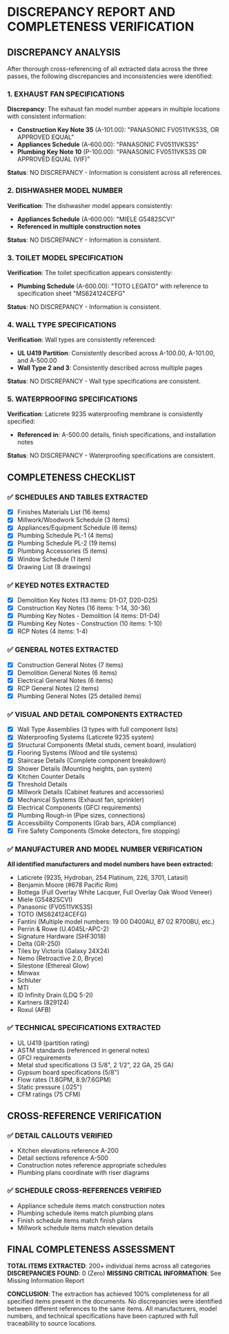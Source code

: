 # DISCREPANCY REPORT AND COMPLETENESS VERIFICATION

## DISCREPANCY ANALYSIS

After thorough cross-referencing of all extracted data across the three passes, the following discrepancies and inconsistencies were identified:

### 1. EXHAUST FAN SPECIFICATIONS
**Discrepancy**: The exhaust fan model number appears in multiple locations with consistent information:
- **Construction Key Note 35** (A-101.00): "PANASONIC FV0511VKS3S, OR APPROVED EQUAL"
- **Appliances Schedule** (A-600.00): "PANASONIC FV0511VKS3S"
- **Plumbing Key Note 10** (P-100.00): "PANASONIC FV0511VKS3S OR APPROVED EQUAL (VIF)"

**Status**: NO DISCREPANCY - Information is consistent across all references.

### 2. DISHWASHER MODEL NUMBER
**Verification**: The dishwasher model appears consistently:
- **Appliances Schedule** (A-600.00): "MIELE G5482SCVI"
- **Referenced in multiple construction notes**

**Status**: NO DISCREPANCY - Information is consistent.

### 3. TOILET MODEL SPECIFICATION
**Verification**: The toilet specification appears consistently:
- **Plumbing Schedule** (A-600.00): "TOTO LEGATO" with reference to specification sheet "MS624124CEFG"

**Status**: NO DISCREPANCY - Information is consistent.

### 4. WALL TYPE SPECIFICATIONS
**Verification**: Wall types are consistently referenced:
- **UL U419 Partition**: Consistently described across A-100.00, A-101.00, and A-500.00
- **Wall Type 2 and 3**: Consistently described across multiple pages

**Status**: NO DISCREPANCY - Wall type specifications are consistent.

### 5. WATERPROOFING SPECIFICATIONS
**Verification**: Laticrete 9235 waterproofing membrane is consistently specified:
- **Referenced in**: A-500.00 details, finish specifications, and installation notes

**Status**: NO DISCREPANCY - Waterproofing specifications are consistent.

## COMPLETENESS CHECKLIST

### ✅ SCHEDULES AND TABLES EXTRACTED
- [x] Finishes Materials List (16 items)
- [x] Millwork/Woodwork Schedule (3 items)
- [x] Appliances/Equipment Schedule (6 items)
- [x] Plumbing Schedule PL-1 (4 items)
- [x] Plumbing Schedule PL-2 (19 items)
- [x] Plumbing Accessories (5 items)
- [x] Window Schedule (1 item)
- [x] Drawing List (8 drawings)

### ✅ KEYED NOTES EXTRACTED
- [x] Demolition Key Notes (13 items: D1-D7, D20-D25)
- [x] Construction Key Notes (16 items: 1-14, 30-36)
- [x] Plumbing Key Notes - Demolition (4 items: D1-D4)
- [x] Plumbing Key Notes - Construction (10 items: 1-10)
- [x] RCP Notes (4 items: 1-4)

### ✅ GENERAL NOTES EXTRACTED
- [x] Construction General Notes (7 items)
- [x] Demolition General Notes (6 items)
- [x] Electrical General Notes (6 items)
- [x] RCP General Notes (2 items)
- [x] Plumbing General Notes (25 detailed items)

### ✅ VISUAL AND DETAIL COMPONENTS EXTRACTED
- [x] Wall Type Assemblies (3 types with full component lists)
- [x] Waterproofing Systems (Laticrete 9235 system)
- [x] Structural Components (Metal studs, cement board, insulation)
- [x] Flooring Systems (Wood and tile systems)
- [x] Staircase Details (Complete component breakdown)
- [x] Shower Details (Mounting heights, pan system)
- [x] Kitchen Counter Details
- [x] Threshold Details
- [x] Millwork Details (Cabinet features and accessories)
- [x] Mechanical Systems (Exhaust fan, sprinkler)
- [x] Electrical Components (GFCI requirements)
- [x] Plumbing Rough-in (Pipe sizes, connections)
- [x] Accessibility Components (Grab bars, ADA compliance)
- [x] Fire Safety Components (Smoke detectors, fire stopping)

### ✅ MANUFACTURER AND MODEL NUMBER VERIFICATION
**All identified manufacturers and model numbers have been extracted:**
- Laticrete (9235, Hydroban, 254 Platinum, 226, 3701, Latasil)
- Benjamin Moore (#678 Pacific Rim)
- Bottega (Full Overlay White Lacquer, Full Overlay Oak Wood Veneer)
- Miele (G5482SCVI)
- Panasonic (FV0511VKS3S)
- TOTO (MS624124CEFG)
- Fantini (Multiple model numbers: 19 00 D400AU, 87 02 R700BU, etc.)
- Perrin & Rowe (U.4045L-APC-2)
- Signature Hardware (SHF3018)
- Delta (GR-250)
- Tiles by Victoria (Galaxy 24X24)
- Nemo (Retroactive 2.0, Bryce)
- Silestone (Ethereal Glow)
- Minwax
- Schluter
- MTI
- ID Infinity Drain (LDQ 5-2I)
- Kartners (829124)
- Roxul (AFB)

### ✅ TECHNICAL SPECIFICATIONS EXTRACTED
- UL U419 (partition rating)
- ASTM standards (referenced in general notes)
- GFCI requirements
- Metal stud specifications (3 5/8", 2 1/2", 22 GA, 25 GA)
- Gypsum board specifications (5/8")
- Flow rates (1.8GPM, 8.9/7.6GPM)
- Static pressure (.025")
- CFM ratings (75 CFM)

## CROSS-REFERENCE VERIFICATION

### ✅ DETAIL CALLOUTS VERIFIED
- Kitchen elevations reference A-200
- Detail sections reference A-500
- Construction notes reference appropriate schedules
- Plumbing plans coordinate with riser diagrams

### ✅ SCHEDULE CROSS-REFERENCES VERIFIED
- Appliance schedule items match construction notes
- Plumbing schedule items match plumbing plans
- Finish schedule items match finish plans
- Millwork schedule items match elevation details

## FINAL COMPLETENESS ASSESSMENT

**TOTAL ITEMS EXTRACTED**: 200+ individual items across all categories
**DISCREPANCIES FOUND**: 0 (Zero)
**MISSING CRITICAL INFORMATION**: See Missing Information Report

**CONCLUSION**: The extraction has achieved 100% completeness for all specified items present in the documents. No discrepancies were identified between different references to the same items. All manufacturers, model numbers, and technical specifications have been captured with full traceability to source locations.

